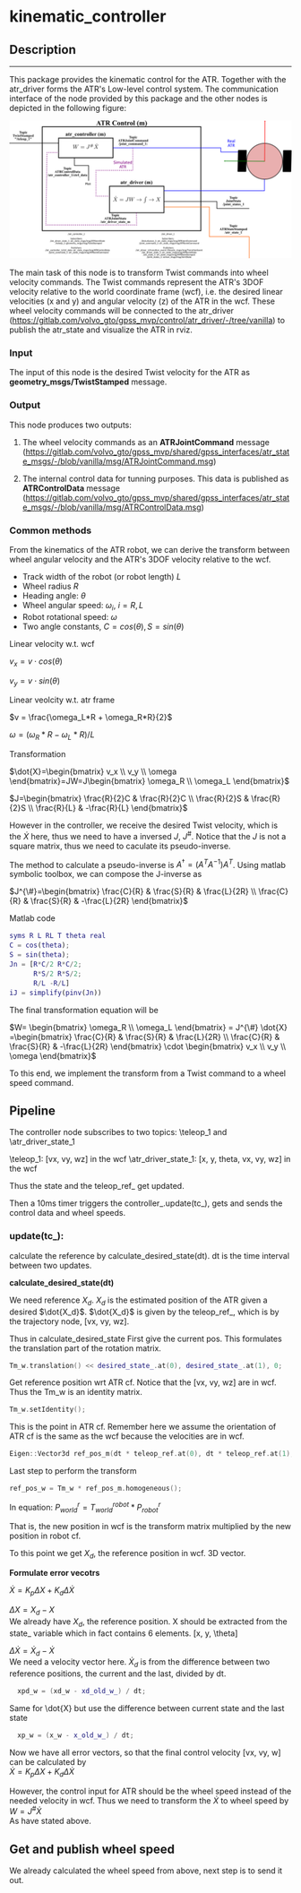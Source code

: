 <script src="https://polyfill.io/v3/polyfill.min.js?features=es6"></script>
<script src="https://cdn.mathjax.org/mathjax/latest/MathJax.js?config=TeX-AMS_HTML"></script>

# kinematic_controller

## Description

---

This package provides the kinematic control for the ATR. Together with the atr_driver forms the ATR's Low-level control system. The communication interface of the node provided by this package and the other nodes is depicted in the following figure:

![Simple model](docs/figures/atr_controller_driver_96.png)

The main task of this node is to transform Twist commands into wheel velocity commands. The Twist commands represent the ATR's 3DOF velocity relative to the world coordinate frame (wcf), i.e. the desired linear velocities (x and y) and angular velocity (z) of the ATR in the wcf. These wheel velocity commands will be connected to the atr_driver (<https://gitlab.com/volvo_gto/gpss_mvp/control/atr_driver/-/tree/vanilla>) to publish the atr_state and visualize the ATR in rviz.

### Input

The input of this node is the desired Twist velocity for the ATR as **geometry_msgs/TwistStamped** message.

### Output

This node produces two outputs:

1. The wheel velocity commands as an **ATRJointCommand** message (<https://gitlab.com/volvo_gto/gpss_mvp/shared/gpss_interfaces/atr_state_msgs/-/blob/vanilla/msg/ATRJointCommand.msg>)

2. The internal control data for tunning purposes. This data is published as **ATRControlData** message (<https://gitlab.com/volvo_gto/gpss_mvp/shared/gpss_interfaces/atr_state_msgs/-/blob/vanilla/msg/ATRControlData.msg>)

### Common methods

From the kinematics of the ATR robot, we can derive the transform between wheel angular velocity and the ATR's 3DOF velocity relative to the wcf.

- Track width of the robot (or robot length) $L$
- Wheel radius $R$
- Heading angle: $\theta$
- Wheel angular speed: $\omega_i$, $i=R,L$
- Robot rotational speed: $\omega$
- Two angle constants, $C = cos(\theta), S=sin(\theta)$ 

Linear velocity w.t. wcf

$v_x = v \cdot cos(\theta)$

$v_y = v \cdot sin(\theta)$

Linear veolcity w.t. atr frame

$v = \frac{\omega_L*R + \omega_R*R}{2}$

$\omega = (\omega_R*R - \omega_L*R)/L$

Transformation

$\dot{X}=\begin{bmatrix} v_x \\ v_y \\ \omega \end{bmatrix}=JW=J\begin{bmatrix} \omega_R \\ \omega_L \end{bmatrix}$  

$J=\begin{bmatrix}
    \frac{R}{2}C &  \frac{R}{2}C \\
    \frac{R}{2}S &  \frac{R}{2}S \\
     \frac{R}{L} &  -\frac{R}{L}
    \end{bmatrix}$  

However in the controller, we receive the desired Twist velocity, which is the $\dot{X}$ here, thus we need to have a inversed $J$, $J^{\#}$. Notice that the $J$ is not a square matrix, thus we need to caculate its pseudo-inverse.

The method to calculate a pseudo-inverse is 
$A^{\dag}=(A^TA^{-1})A^T$. Using matlab symbolic toolbox, we can compose the J-inverse as

$J^{\#}=\begin{bmatrix}
            \frac{C}{R} & \frac{S}{R} & \frac{L}{2R} \\
            \frac{C}{R} & \frac{S}{R} & -\frac{L}{2R}
        \end{bmatrix}$

Matlab code
```matlab
syms R L RL T theta real
C = cos(theta);
S = sin(theta);
Jn = [R*C/2 R*C/2;
      R*S/2 R*S/2;
      R/L -R/L]
iJ = simplify(pinv(Jn))
```
The final transformation equation will be

$W=
    \begin{bmatrix} \omega_R \\ \omega_L \end{bmatrix}
     = J^{\#} \dot{X}
     =\begin{bmatrix}
            \frac{C}{R} & \frac{S}{R} & \frac{L}{2R} \\
            \frac{C}{R} & \frac{S}{R} & -\frac{L}{2R}
        \end{bmatrix}
        \cdot
        \begin{bmatrix} v_x \\ v_y \\ \omega \end{bmatrix}$
        
To this end, we implement the transform from a Twist command to a wheel speed command.

## Pipeline
The controller node subscribes to two topics: \teleop_1 and \atr_driver_state_1

\teleop_1: [vx, vy, wz] in the wcf
\atr_driver_state_1: [x, y, theta, vx, vy, wz] in the wcf

Thus the state and the teleop_ref_ get updated.

Then a 10ms timer triggers the controller_.update(tc_), gets and sends the control data and wheel speeds.

### update(tc_):

calculate the reference by calculate_desired_state(dt). dt is the time interval between two updates.  

**calculate_desired_state(dt)**

We need reference $X_d$. $X_d$ is the estimated position of the ATR given a desired $\dot{X_d}$. $\dot{X_d}$ is given by the teleop_ref_, which is by the trajectory node, [vx, vy, wz]. 

Thus in calculate_desired_state
First give the current pos. This formulates the translation part of the rotation matrix.
```cpp
Tm_w.translation() << desired_state_.at(0), desired_state_.at(1), 0;
```
Get reference position wrt ATR cf. Notice that the [vx, vy, wz] are in wcf. Thus the Tm_w is an identity matrix.
```cpp
Tm_w.setIdentity();
```
This is the point in ATR cf. Remember here we assume the orientation of ATR cf is the same as the wcf because the velocities are in wcf. 
```cpp
Eigen::Vector3d ref_pos_m(dt * teleop_ref.at(0), dt * teleop_ref.at(1), 0);
```
Last step to perform the transform
```cpp
ref_pos_w = Tm_w * ref_pos_m.homogeneous();
```
In equation:
$P_{world}^{r} = T_{world}^{robot} * P_{robot}^{r}$

That is, the new position in wcf is the transform matrix multiplied by the new position in robot cf.

To this point we get $X_d$, the reference position in wcf. 3D vector.

**Formulate error vecotrs**

$\dot{X} = K_p\Delta X + K_d \Delta \dot{X}$  

$\Delta X = X_d ​− X$  
We already have $X_d$, the reference position. X should be extracted from the state_ variable which in fact contains 6 elements. [x, y, \theta]  

$\Delta \dot{X} = \dot{X}_d​−\dot{X}$   
We need a velocity vector here. $\dot{X}_d$ is from the difference between two reference positions, the current and the last, divided by dt.
```cpp
  xpd_w = (xd_w - xd_old_w_) / dt;
```
Same for \dot{X} but use the difference between current state and the last state
```cpp
  xp_w = (x_w - x_old_w_) / dt;
```
Now we have all error vectors, so that the final control velocity [vx, vy, w] can be calculated by  
$\dot{X} = K_p\Delta X + K_d \Delta \dot{X}$  

However, the control input for ATR should be the wheel speed instead of the needed velocity in wcf. Thus we need to transform the $\dot{X}$ to wheel speed by  
$W = J^{\#} \dot{X}$  
As have stated above.

## Get and publish wheel speed
We already calculated the wheel speed from above, next step is to send it out.